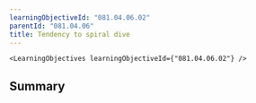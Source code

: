 ```yaml
---
learningObjectiveId: "081.04.06.02"
parentId: "081.04.06"
title: Tendency to spiral dive
---
```


```tsx eval
<LearningObjectives learningObjectiveId={"081.04.06.02"} />
```

## Summary
